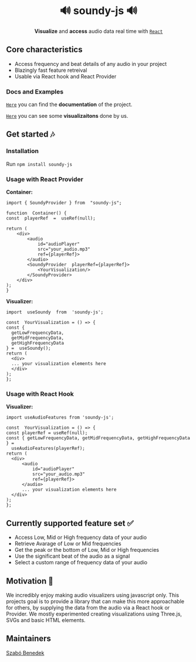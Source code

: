 <h1  align="center">🔊 soundy-js 🔊</small></h1>

  

<div  align="center">

  

**Visualize** and **access** audio data real time with [`React`](https://facebook.github.io/react/)

</div>

  

## Core characteristics
- Access frequency and beat details of any audio in your project
- Blazingly fast feature retreival
- Usable via React hook and React Provider

### Docs and Examples
[`Here`](https://ironhamma.github.io/soundy-js/) you can find the **documentation** of the project.

[`Here`](https://ironhamma.github.io/soundy-js/examples/) you can see some **visualizaitons** done by us.
  

## Get started 🎶
### Installation
Run `npm install soundy-js`

### Usage with React Provider

**Container:**
```JSX
import { SoundyProvider } from  "soundy-js";

function  Container() {
const  playerRef  =  useRef(null);

return (
	<div>
		<audio
			id="audioPlayer"
			src="your_audio.mp3"
			ref={playerRef}>
		</audio>
		<SoundyProvider  playerRef={playerRef}>
			<YourVisualization/>
		</SoundyProvider>
	</div>
);
}
```
 **Visualizer:**

  ```JSX
import  useSoundy  from  'soundy-js';

const  YourVisualization = () => {
const { 
	getLowFrequencyData, 
	getMidFrequencyData, 
	getHighFrequencyData
} =  useSoundy();
return (
	<div>
	... your visualization elements here	
	</div>
);
};
  ```

### Usage with React Hook

 **Visualizer:**

  ```JSX
import useAudioFeatures from 'soundy-js';

const  YourVisualization = () => {
const playerRef = useRef(null);
const { getLowFrequencyData, getMidFrequencyData, getHighFrequencyData } =
    useAudioFeatures(playerRef);
return (
	<div>
		<audio
			id="audioPlayer"
			src="your_audio.mp3"
			ref={playerRef}>
		</audio>
		... your visualization elements here	
	</div>
);
};
  ```

## Currently supported feature set ✅
- Access Low, Mid or High frequency data of your audio
- Retrieve Avarage of Low or Mid frequencies
- Get the peak or the bottom of Low, Mid or High frequencies
- Use the significant beat of the audio as a signal
- Select a custom range of frequency data of your audio
  
  

## Motivation 🤔
We incredibly enjoy making audio visualizers using javascript only. This projects goal is to provide a library that can make this more approachable for others, by supplying the data from the audio via a React hook or Provider. We mostly experimented creating visualizations using Three.js, SVGs and basic HTML elements.
  
  

## Maintainers
[Szabó Benedek](https://github.com/ironhamma)
